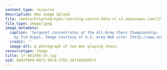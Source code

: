 ```yaml
---
content_type: resource
description: New image Upload
file: /media/https%3A/open-learning-course-data-rc.s3.amazonaws.com/17-881-game-theory-and-political-theory-fall-2004/9d43f86d88729bc9276326718626d5f3_17-881f04-th.jpg
file_type: image/jpeg
image_metadata:
  caption: 'Sergeant concentrates at the All-Army Chess Championship. (Army photo
    by Tim Hipps. Image courtesy of U.S. Army Web site: [http://www.army.mil/](http://www.army.mil/).)'
  credit: ''
  image-alt: A photograph of two men playing chess.
resourcetype: Image
title: 17-881f04-th.jpg
uid: 9d43f86d-8872-9bc9-2763-26718626d5f3
---
```

